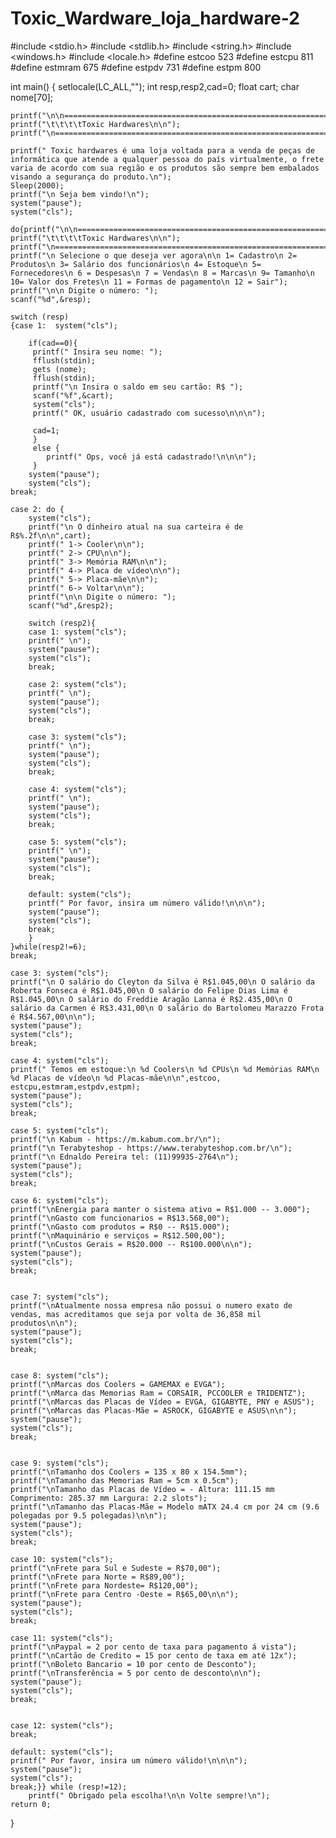 # Toxic_Wardware_loja_hardware-2
#include <stdio.h>
#include <stdlib.h>
#include <string.h>
#include <windows.h>
#include <locale.h>
#define estcoo 523
#define estcpu 811
#define estmram 675
#define estpdv 731
#define estpm 800

int main()
{
    setlocale(LC_ALL,"");
    int resp,resp2,cad=0;
    float cart;
    char nome[70];

    printf("\n\n================================================================================\n\n");
    printf("\t\t\t\tToxic Hardwares\n\n");
    printf("\n================================================================================\n\n");

    printf(" Toxic hardwares é uma loja voltada para a venda de peças de informática que atende a qualquer pessoa do país virtualmente, o frete varia de acordo com sua região e os produtos são sempre bem embalados visando a segurança do produto.\n");
    Sleep(2000);
    printf("\n Seja bem vindo!\n");
    system("pause");
    system("cls");

    do{printf("\n\n================================================================================\n\n");
    printf("\t\t\t\tToxic Hardwares\n\n");
    printf("\n================================================================================\n\n");
    printf("\n Selecione o que deseja ver agora\n\n 1= Cadastro\n 2= Produtos\n 3= Salário dos funcionários\n 4= Estoque\n 5= Fornecedores\n 6 = Despesas\n 7 = Vendas\n 8 = Marcas\n 9= Tamanho\n 10= Valor dos Fretes\n 11 = Formas de pagamento\n 12 = Sair");
    printf("\n\n Digite o número: ");
    scanf("%d",&resp);

    switch (resp)
    {case 1:  system("cls");

        if(cad==0){
         printf(" Insira seu nome: ");
         fflush(stdin);
         gets (nome);
         fflush(stdin);
         printf("\n Insira o saldo em seu cartão: R$ ");
         scanf("%f",&cart);
         system("cls");
         printf(" OK, usuário cadastrado com sucesso\n\n\n");

         cad=1;
         }
         else {
            printf(" Ops, você já está cadastrado!\n\n\n");
         }
        system("pause");
        system("cls");
    break;

    case 2: do {
        system("cls");
        printf("\n O dinheiro atual na sua carteira é de R$%.2f\n\n",cart);
        printf(" 1-> Cooler\n\n");
        printf(" 2-> CPU\n\n");
        printf(" 3-> Memória RAM\n\n");
        printf(" 4-> Placa de vídeo\n\n");
        printf(" 5-> Placa-mãe\n\n");
        printf(" 6-> Voltar\n\n");
        printf("\n\n Digite o número: ");
        scanf("%d",&resp2);

        switch (resp2){
        case 1: system("cls");
        printf(" \n");
        system("pause");
        system("cls");
        break;

        case 2: system("cls");
        printf(" \n");
        system("pause");
        system("cls");
        break;

        case 3: system("cls");
        printf(" \n");
        system("pause");
        system("cls");
        break;

        case 4: system("cls");
        printf(" \n");
        system("pause");
        system("cls");
        break;

        case 5: system("cls");
        printf(" \n");
        system("pause");
        system("cls");
        break;

        default: system("cls");
        printf(" Por favor, insira um número válido!\n\n\n");
        system("pause");
        system("cls");
        break;
        }
    }while(resp2!=6);
    break;

    case 3: system("cls");
    printf("\n O salário do Cleyton da Silva é R$1.045,00\n O salário da Roberta Fonseca é R$1.045,00\n O salário do Felipe Dias Lima é R$1.045,00\n O salário do Freddie Aragão Lanna é R$2.435,00\n O salário da Carmen é R$3.431,00\n O salário do Bartolomeu Marazzo Frota é R$4.567,00\n\n");
    system("pause");
    system("cls");
    break;

    case 4: system("cls");
    printf(" Temos em estoque:\n %d Coolers\n %d CPUs\n %d Memórias RAM\n %d Placas de vídeo\n %d Placas-mãe\n\n",estcoo, estcpu,estmram,estpdv,estpm);
    system("pause");
    system("cls");
    break;

    case 5: system("cls");
    printf("\n Kabum - https://m.kabum.com.br/\n");
    printf("\n Terabyteshop - https://www.terabyteshop.com.br/\n");
    printf("\n Ednaldo Pereira tel: (11)99935-2764\n");
    system("pause");
    system("cls");
    break;

    case 6: system("cls");
    printf("\nEnergia para manter o sistema ativo = R$1.000 -- 3.000");
    printf("\nGasto com funcionarios = R$13.568,00");
    printf("\nGasto com produtos = R$0 -- R$15.000");
    printf("\nMaquinário e serviços = R$12.500,00");
    printf("\nCustos Gerais = R$20.000 -- R$100.000\n\n");
    system("pause");
    system("cls");
    break;


    case 7: system("cls");
    printf("\nAtualmente nossa empresa não possui o numero exato de vendas, mas acreditamos que seja por volta de 36,858 mil produtos\n\n");
    system("pause");
    system("cls");
    break;


    case 8: system("cls");
    printf("\nMarcas dos Coolers = GAMEMAX e EVGA");
    printf("\nMarca das Memorias Ram = CORSAIR, PCCOOLER e TRIDENTZ");
    printf("\nMarcas das Placas de Vídeo = EVGA, GIGABYTE, PNY e ASUS");
    printf("\nMarcas das Placas-Mãe = ASROCK, GIGABYTE e ASUS\n\n");
    system("pause");
    system("cls");
    break;


    case 9: system("cls");
    printf("\nTamanho dos Coolers = 135 x 80 x 154.5mm");
    printf("\nTamanho das Memorias Ram = 5cm x 0.5cm");
    printf("\nTamanho das Placas de Vídeo = - Altura: 111.15 mm Comprimento: 285.37 mm Largura: 2.2 slots");
    printf("\nTamanho das Placas-Mãe = Modelo mATX 24.4 cm por 24 cm (9.6 polegadas por 9.5 polegadas)\n\n");
    system("pause");
    system("cls");
    break;

    case 10: system("cls");
    printf("\nFrete para Sul e Sudeste = R$70,00");
    printf("\nFrete para Norte = R$89,00");
    printf("\nFrete para Nordeste= R$120,00");
    printf("\nFrete para Centro -Oeste = R$65,00\n\n");
    system("pause");
    system("cls");
    break;

    case 11: system("cls");
    printf("\nPaypal = 2 por cento de taxa para pagamento á vista");
    printf("\nCartão de Credito = 15 por cento de taxa em até 12x");
    printf("\nBoleto Bancario = 10 por cento de Desconto");
    printf("\nTransferência = 5 por cento de desconto\n\n");
    system("pause");
    system("cls");
    break;


    case 12: system("cls");
    break;

    default: system("cls");
    printf(" Por favor, insira um número válido!\n\n\n");
    system("pause");
    system("cls");
    break;}} while (resp!=12);
        printf(" Obrigado pela escolha!\n\n Volte sempre!\n");
    return 0;
}
